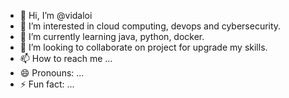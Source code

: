 - 👋 Hi, I’m @vidaloi
- 👀 I’m interested in cloud computing, devops and cybersecurity.
- 🌱 I’m currently learning java, python, docker.
- 💞️ I’m looking to collaborate on project for upgrade my skills.
- 📫 How to reach me ...
- 😄 Pronouns: ...
- ⚡ Fun fact: ...

<!---
vidaloi/vidaloi is a ✨ special ✨ repository because its `README.md` (this file) appears on your GitHub profile.
You can click the Preview link to take a look at your changes.
--->
